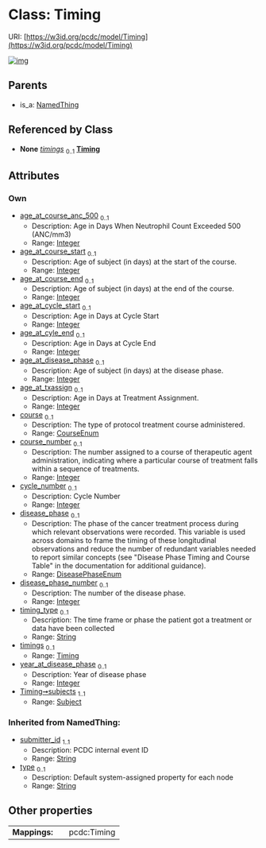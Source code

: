 
# Class: Timing




URI: [https://w3id.org/pcdc/model/Timing](https://w3id.org/pcdc/model/Timing)


[![img](https://yuml.me/diagram/nofunky;dir:TB/class/[Subject]<subjects%201..1-%20[Timing&#124;age_at_course_anc_500:integer%20%3F;age_at_course_start:integer%20%3F;age_at_course_end:integer%20%3F;age_at_cycle_start:integer%20%3F;age_at_cyle_end:integer%20%3F;age_at_disease_phase:integer%20%3F;age_at_txassign:integer%20%3F;course:CourseEnum%20%3F;course_number:integer%20%3F;cycle_number:integer%20%3F;disease_phase:DiseasePhaseEnum%20%3F;disease_phase_number:integer%20%3F;timing_type:string%20%3F;year_at_disease_phase:integer%20%3F;submitter_id(i):string;type(i):string%20%3F],[Timing]<timings%200..1-++[Timing],[NamedThing]^-[Timing],[Subject],[NamedThing])](https://yuml.me/diagram/nofunky;dir:TB/class/[Subject]<subjects%201..1-%20[Timing&#124;age_at_course_anc_500:integer%20%3F;age_at_course_start:integer%20%3F;age_at_course_end:integer%20%3F;age_at_cycle_start:integer%20%3F;age_at_cyle_end:integer%20%3F;age_at_disease_phase:integer%20%3F;age_at_txassign:integer%20%3F;course:CourseEnum%20%3F;course_number:integer%20%3F;cycle_number:integer%20%3F;disease_phase:DiseasePhaseEnum%20%3F;disease_phase_number:integer%20%3F;timing_type:string%20%3F;year_at_disease_phase:integer%20%3F;submitter_id(i):string;type(i):string%20%3F],[Timing]<timings%200..1-++[Timing],[NamedThing]^-[Timing],[Subject],[NamedThing])

## Parents

 *  is_a: [NamedThing](NamedThing.md)

## Referenced by Class

 *  **None** *[timings](timings.md)*  <sub>0..1</sub>  **[Timing](Timing.md)**

## Attributes


### Own

 * [age_at_course_anc_500](age_at_course_anc_500.md)  <sub>0..1</sub>
     * Description: Age in Days When Neutrophil Count Exceeded 500 (ANC/mm3)
     * Range: [Integer](types/Integer.md)
 * [age_at_course_start](age_at_course_start.md)  <sub>0..1</sub>
     * Description: Age of subject (in days) at the start of the course.
     * Range: [Integer](types/Integer.md)
 * [age_at_course_end](age_at_course_end.md)  <sub>0..1</sub>
     * Description: Age of subject (in days) at the end of the course.
     * Range: [Integer](types/Integer.md)
 * [age_at_cycle_start](age_at_cycle_start.md)  <sub>0..1</sub>
     * Description: Age in Days at Cycle Start
     * Range: [Integer](types/Integer.md)
 * [age_at_cyle_end](age_at_cyle_end.md)  <sub>0..1</sub>
     * Description: Age in Days at Cycle End
     * Range: [Integer](types/Integer.md)
 * [age_at_disease_phase](age_at_disease_phase.md)  <sub>0..1</sub>
     * Description: Age of subject (in days) at the disease phase.
     * Range: [Integer](types/Integer.md)
 * [age_at_txassign](age_at_txassign.md)  <sub>0..1</sub>
     * Description: Age in Days at Treatment Assignment.
     * Range: [Integer](types/Integer.md)
 * [course](course.md)  <sub>0..1</sub>
     * Description: The type of protocol treatment course administered.
     * Range: [CourseEnum](CourseEnum.md)
 * [course_number](course_number.md)  <sub>0..1</sub>
     * Description: The number assigned to a course of therapeutic agent administration, indicating where a particular course of treatment falls within a sequence of treatments.
     * Range: [Integer](types/Integer.md)
 * [cycle_number](cycle_number.md)  <sub>0..1</sub>
     * Description: Cycle Number
     * Range: [Integer](types/Integer.md)
 * [disease_phase](disease_phase.md)  <sub>0..1</sub>
     * Description: The phase of the cancer treatment process during which relevant observations were recorded. This variable is used across domains to frame the timing of these longitudinal observations and reduce the number of redundant variables needed to report similar concepts (see "Disease Phase Timing and Course Table" in the documentation for additional guidance).
     * Range: [DiseasePhaseEnum](DiseasePhaseEnum.md)
 * [disease_phase_number](disease_phase_number.md)  <sub>0..1</sub>
     * Description: The number of the disease phase.
     * Range: [Integer](types/Integer.md)
 * [timing_type](timing_type.md)  <sub>0..1</sub>
     * Description: The time frame or phase the patient got a treatment or data have been collected
     * Range: [String](types/String.md)
 * [timings](timings.md)  <sub>0..1</sub>
     * Range: [Timing](Timing.md)
 * [year_at_disease_phase](year_at_disease_phase.md)  <sub>0..1</sub>
     * Description: Year of disease phase
     * Range: [Integer](types/Integer.md)
 * [Timing➞subjects](Timing_subjects.md)  <sub>1..1</sub>
     * Range: [Subject](Subject.md)

### Inherited from NamedThing:

 * [submitter_id](submitter_id.md)  <sub>1..1</sub>
     * Description: PCDC internal event ID
     * Range: [String](types/String.md)
 * [type](type.md)  <sub>0..1</sub>
     * Description: Default system-assigned property for each node
     * Range: [String](types/String.md)

## Other properties

|  |  |  |
| --- | --- | --- |
| **Mappings:** | | pcdc:Timing |

